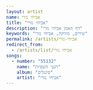 ```yaml
---
layout: artist
name: אביחי נזרי
title: "אביחי נזרי"
description: "דף האמן אביחי נזרי"
keywords: "שירים, מוזיקה, אביחי נזרי"
permalink: /artists/אביחי-נזרי
redirect_from:
  - /artists/list/אביחי נזרי
songs:
  - number: "55132"
    name: "רגעי השפיות"
    album: "סינגלים"
    artist: "אביחי נזרי"
---
```

